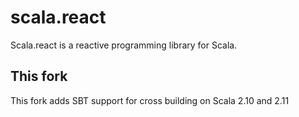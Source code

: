 # scala.react

Scala.react is a reactive programming library for Scala.

## This fork

This fork adds SBT support for cross building on Scala 2.10 and 2.11
